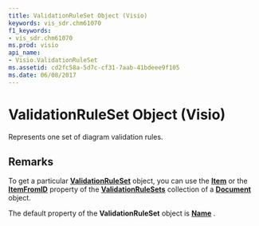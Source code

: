 ```yaml
---
title: ValidationRuleSet Object (Visio)
keywords: vis_sdr.chm61070
f1_keywords:
- vis_sdr.chm61070
ms.prod: visio
api_name:
- Visio.ValidationRuleSet
ms.assetid: cd2fc58a-5d7c-cf31-7aab-41bdeee9f105
ms.date: 06/08/2017
---
```



# ValidationRuleSet Object (Visio)

Represents one set of diagram validation rules.


## Remarks

To get a particular  **[ValidationRuleSet](Visio.ValidationRuleSet.md)** object, you can use the **[Item](Visio.ValidationRuleSets.Item.md)** or the **[ItemFromID](Visio.ValidationRuleSets.ItemFromID.md)** property of the **[ValidationRuleSets](Visio.ValidationRuleSets.md)** collection of a **[Document](Visio.Document.md)** object.

The default property of the  **ValidationRuleSet** object is **[Name](Visio.ValidationRuleSet.Name.md)** .


